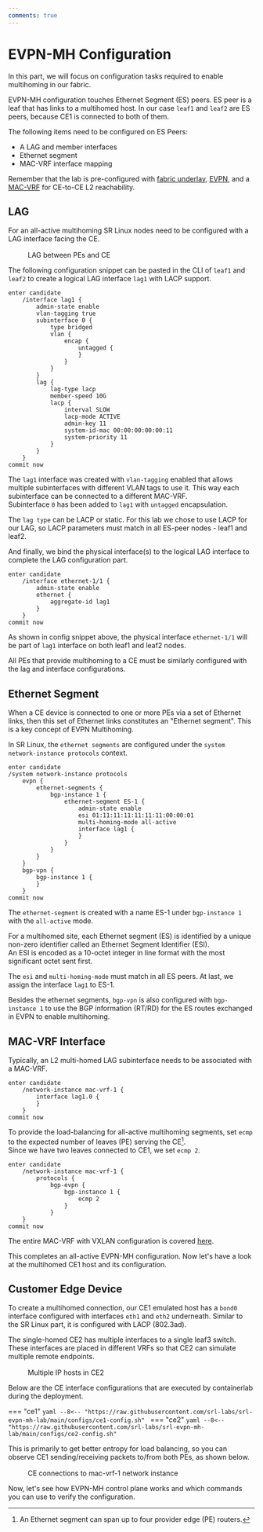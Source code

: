 ```yaml
---
comments: true
---
```


# EVPN-MH Configuration

In this part, we will focus on configuration tasks required to enable multihoming in our fabric.

EVPN-MH configuration touches Ethernet Segment (ES) peers. ES peer is a leaf that has links to a multihomed host. In our case `leaf1` and `leaf2` are ES peers, because CE1 is connected to both of them.

The following items need to be configured on ES Peers:

+ A LAG and member interfaces
+ Ethernet segment
+ MAC-VRF interface mapping

Remember that the lab is pre-configured with [fabric underlay][fabric-underlay], [EVPN][evpn], and a [MAC-VRF][mac-vrf] for CE-to-CE L2 reachability.

## LAG

For an all-active multihoming SR Linux nodes need to be configured with a LAG interface facing the CE.

<figure markdown>
  <div class="mxgraph" style="max-width:100%;border:1px solid transparent;margin:0 auto; display:block;" data-mxgraph='{"page":3,"zoom":2.5,"highlight":"#0000ff","nav":true,"check-visible-state":true,"resize":true,"url":"https://raw.githubusercontent.com/srl-labs/srl-evpn-mh-lab/main/images/evpn-mh.drawio"}'></div>
  <figcaption>LAG between PEs and CE</figcaption>
</figure>

The following configuration snippet can be pasted in the CLI of `leaf1` and `leaf2` to create a logical LAG interface `lag1` with LACP support.

```srl
enter candidate
    /interface lag1 {
        admin-state enable
        vlan-tagging true
        subinterface 0 {
            type bridged
            vlan {
                encap {
                    untagged {
                    }
                }
            }
        }
        lag {
            lag-type lacp
            member-speed 10G
            lacp {
                interval SLOW
                lacp-mode ACTIVE
                admin-key 11
                system-id-mac 00:00:00:00:00:11
                system-priority 11
            }
        }
    }
commit now
```

The `lag1` interface was created with `vlan-tagging` enabled that allows multiple subinterfaces with different VLAN tags to use it. This way each subinterface can be connected to a different MAC-VRF.  
Subinterface `0` has been added to `lag1` with `untagged` encapsulation.

The `lag type` can be LACP or static. For this lab we chose to use LACP for our LAG, so LACP parameters must match in all ES-peer nodes - leaf1 and leaf2.

And finally, we bind the physical interface(s) to the logical LAG interface to complete the LAG configuration part.

```srl
enter candidate
    /interface ethernet-1/1 {
        admin-state enable
        ethernet {
            aggregate-id lag1
        }
    }
commit now
```

As shown in config snippet above, the physical interface `ethernet-1/1` will be part of `lag1` interface on both leaf1 and leaf2 nodes.

All PEs that provide multihoming to a CE must be similarly configured with the lag and interface configurations.

## Ethernet Segment

When a CE device is connected to one or more PEs via a set of Ethernet links, then this set of Ethernet links constitutes an "Ethernet segment". This is a key concept of EVPN Multihoming.

In SR Linux, the `ethernet segments` are configured under the `system network-instance protocols` context.

```srl title="ES configuration applied on both leaf1 and leaf2"
enter candidate
/system network-instance protocols 
    evpn {
        ethernet-segments {
            bgp-instance 1 {
                ethernet-segment ES-1 {
                    admin-state enable
                    esi 01:11:11:11:11:11:11:00:00:01
                    multi-homing-mode all-active
                    interface lag1 {
                    }
                }
            }
        }
    }
    bgp-vpn {
        bgp-instance 1 {
        }
    }
commit now
```

The `ethernet-segment` is created with a name ES-1 under `bgp-instance 1` with the `all-active` mode.

For a multihomed site, each Ethernet segment (ES) is identified by a unique non-zero identifier called an Ethernet Segment Identifier (ESI).  
An ESI is encoded as a 10-octet integer in line format with the most significant octet sent first.

The `esi` and `multi-homing-mode` must match in all ES peers. At last, we assign the interface `lag1` to ES-1.

Besides the ethernet segments, `bgp-vpn` is also configured with `bgp-instance 1` to use the BGP information (RT/RD) for the ES routes exchanged in EVPN to enable multihoming.

## MAC-VRF Interface

Typically, an L2 multi-homed LAG subinterface needs to be associated with a MAC-VRF.

```srl title="MAC-VRF interface configuration applied on both leaf1 and leaf2"
enter candidate
    /network-instance mac-vrf-1 {
        interface lag1.0 {
        }
    }
commit now
```

To provide the load-balancing for all-active multihoming segments, set `ecmp` to the expected number of leaves (PE) serving the CE[^1].  
Since we have two leaves connected to CE1, we set `ecmp 2`.

```srl title="MAC-VRF ECMP configuration applied on all, leaf1, leaf2 and leaf3."
enter candidate
    /network-instance mac-vrf-1 {
        protocols {
            bgp-evpn {
                bgp-instance 1 {
                    ecmp 2
                }
            }
    }
commit now
```

The entire MAC-VRF with VXLAN configuration is covered [here](../../l2evpn/evpn.md#mac-vrf).

This completes an all-active EVPN-MH configuration. Now let's have a look at the multihomed CE1 host and its configuration.

## Customer Edge Device

To create a multihomed connection, our CE1 emulated host has a `bond0` interface configured with interfaces `eth1` and `eth2` underneath. Similar to the SR Linux part, it is configured with LACP (802.3ad).

The single-homed CE2 has multiple interfaces to a single leaf3 switch. These interfaces are placed in different VRFs so that CE2 can simulate multiple remote endpoints.

<figure markdown>
  <div class="mxgraph" style="max-width:100%;border:1px solid transparent;margin:0 auto; display:block;" data-mxgraph='{"page":5,"zoom":2.5,"highlight":"#0000ff","nav":true,"check-visible-state":true,"resize":true,"url":"https://raw.githubusercontent.com/srl-labs/srl-evpn-mh-lab/main/images/evpn-mh.drawio"}'></div>
  <figcaption>Multiple IP hosts in CE2</figcaption>
</figure>

Below are the CE interface configurations that are executed by containerlab during the deployment.

=== "ce1"
    ```yaml
    --8<-- "https://raw.githubusercontent.com/srl-labs/srl-evpn-mh-lab/main/configs/ce1-config.sh"
    ```
=== "ce2"
    ```yaml
    --8<-- "https://raw.githubusercontent.com/srl-labs/srl-evpn-mh-lab/main/configs/ce2-config.sh"
    ```

This is primarily to get better entropy for load balancing, so you can observe CE1 sending/receiving packets to/from both PEs, as shown below.

<figure markdown>
  <div class="mxgraph" style="max-width:100%;border:1px solid transparent;margin:0 auto; display:block;" data-mxgraph='{"page":4,"zoom":2,"highlight":"#0000ff","nav":true,"check-visible-state":true,"resize":true,"url":"https://raw.githubusercontent.com/srl-labs/srl-evpn-mh-lab/main/images/evpn-mh.drawio"}'></div>
  <figcaption>CE connections to mac-vrf-1 network instance</figcaption>
</figure>

Now, let's see how EVPN-MH control plane works and which commands you can use to verify the configuration.

[fabric-underlay]: https://learn.srlinux.dev/tutorials/l2evpn/fabric/
[evpn]: https://learn.srlinux.dev/tutorials/l2evpn/evpn/
[mac-vrf]: https://learn.srlinux.dev/tutorials/l2evpn/evpn/#mac-vrf

[^1]: An Ethernet segment can span up to four provider edge (PE) routers.

<script type="text/javascript" src="https://viewer.diagrams.net/js/viewer-static.min.js" async></script>
